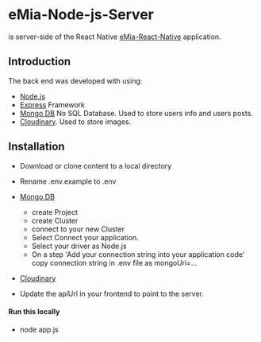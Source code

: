 # eMia-Node-js-Server

is server-side of the React Native [eMia-React-Native](https://github.com/SKrotkih/eMia-React-Native) application. 

## Introduction

The back end was developed with using:
- [Node.js](https://nodejs.org/en/)
- [Express](https://expressjs.com/) Framework
- [Mongo DB](https://www.mongodb.com) No SQL Database. Used to store users info and users posts.
- [Cloudinary](https://cloudinary.com). Used to store images.

## Installation

- Download or clone content to a local directory
- Rename .env.example to .env

- [Mongo DB](https://www.mongodb.com)
    - create Project
    - create Cluster
    - connect to your new Cluster
    - Select Connect your application.
    - Select your driver as Node.js
    - On a step 'Add your connection string into your application code' copy connection string in .env file as mongoUri=...

- [Cloudinary](https://cloudinary.com) 


- Update the apiUrl in your frontend to point to the server.

#### Run this locally

- node app.js
